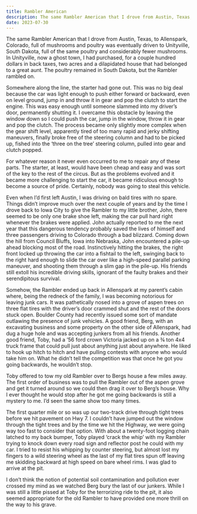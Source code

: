 ```yaml
---
title: Rambler American
description: The same Rambler American that I drove from Austin, Texas, to Allenspark, Colorado, full of mushrooms and poultry...
date: 2023-07-30
---
```

The same Rambler American that I drove from Austin, Texas, to Allenspark, Colorado, full of mushrooms and poultry was eventually driven to Unityville, South Dakota, full of the same poultry and considerably fewer mushrooms. In Unityville, now a ghost town, I had purchased, for a couple hundred dollars in back taxes, two acres and a dilapidated house that had belonged to a great aunt. The poultry remained in South Dakota, but the Rambler rambled on. 

Somewhere along the line, the starter had gone out. This was no big deal because the car was light enough to push either forward or backward, even on level ground, jump in and throw it in gear and pop the clutch to start the engine. This was easy enough until someone slammed into my driver’s door, permanently shutting it. I overcame this obstacle by leaving the window down so I could push the car, jump in the window, throw it in gear and pop the clutch. The process became only slightly more complex when the gear shift level, apparently tired of too many rapid and jerky shifting maneuvers, finally broke free of the steering column and had to be picked up, fished into the ‘three on the tree’ steering column, pulled into gear and clutch popped.

For whatever reason it never even occurred to me to repair any of these parts. The starter, at least, would have been cheap and easy and was sort of the key to the rest of the circus. But as the problems evolved and it became more challenging to start the car, it became ridiculous enough to become a source of pride. Certainly, nobody was going to steal this vehicle. 

Even when I’d first left Austin, I was driving on bald tires with no spare. Things didn’t improve much over the next couple of years and by the time I drove back to Iowa City to give the Rambler to my little brother, John, there seemed to be only one brake shoe left, making the car pull hard right whenever the brakes were applied. John actually reported to me the next year that this dangerous tendency probably saved the lives of himself and three passengers driving to Colorado through a bad blizzard. Coming down the hill from Council Bluffs, Iowa into Nebraska, John encountered a pile-up ahead blocking most of the road. Instinctively hitting the brakes, the right front locked up throwing the car into a fishtail to the left, swinging back to the right hard enough to slide the car over like a high-speed parallel parking maneuver, and shooting them through a slim gap in the pile-up. His friends still extoll his incredible driving skills, ignorant of the faulty brakes and their serendipitous survival.

Somehow, the Rambler ended up back in Allenspark at my parent’s cabin where, being the redneck of the family, I was becoming notorious for leaving junk cars. It was pathetically nosed into a grove of aspen trees on three flat tires with the driver’s door crammed shut and the rest of the doors stuck open. Boulder County had recently issued some sort of mandate outlawing the presence of junk vehicles. A good friend, Berg, with an excavating business and some property on the other side of Allenspark, had dug a huge hole and was accepting junkers from all his friends. Another good friend, Toby, had a ’56 ford crown Victoria jacked up on a ¾ ton 4x4 truck frame that could pull just about anything just about anywhere. He liked to hook up hitch to hitch and have pulling contests with anyone who would take him on. What he didn’t tell the competition was that once he got you going backwards, he wouldn’t stop. 

Toby offered to tow my old Rambler over to Bergs house a few miles away. The first order of business was to pull the Rambler out of the aspen grove and get it turned around so we could then drag it over to Berg’s house. Why I ever thought he would stop after he got me going backwards is still a mystery to me. I’d seen the same show too many times.

The first quarter mile or so was up our two-track drive through tight trees before we hit pavement on Hwy 7. I couldn’t have jumped out the window through the tight trees and by the time we hit the Highway, we were going way too fast to consider that option. With about a twenty-foot logging chain latched to my back bumper, Toby played ‘crack the whip’ with my Rambler trying to knock down every road sign and reflector post he could with my car. I tried to resist his whipping by counter steering, but almost lost my fingers to a wild steering wheel as the last of my flat tires spun off leaving me skidding backward at high speed on bare wheel rims. I was glad to arrive at the pit.

I don’t think the notion of potential soil contamination and pollution ever crossed my mind as we watched Berg bury the last of our junkers. While I was still a little pissed at Toby for the terrorizing ride to the pit, it also seemed appropriate for the old Rambler to have provided one more thrill on the way to his grave.
